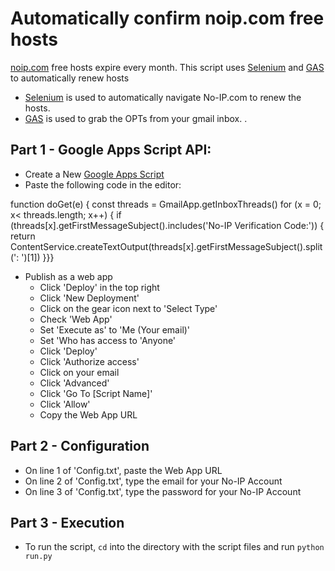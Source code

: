 


# Automatically confirm noip.com free hosts

[noip.com](https://www.noip.com/) free hosts expire every month.
This script uses [Selenium](https://www.selenium.dev/) and [GAS](https://script.google.com/home) to automatically renew hosts

 - [Selenium](https://www.selenium.dev/) is used to automatically navigate No-IP.com to renew the hosts.
 - [GAS](https://script.google.com/home) is used to grab the OPTs from your gmail inbox. 
.

Part 1 - Google Apps Script API:
-
 - Create a New [Google Apps Script](https://script.new)
 - Paste the following code in the editor:

function  doGet(e) {
	const  threads = GmailApp.getInboxThreads()
	for (x = 0; x< threads.length; x++) {
		if (threads[x].getFirstMessageSubject().includes('No-IP Verification Code:')) {
			return  ContentService.createTextOutput(threads[x].getFirstMessageSubject().split(': ')[1])
		}}}
 - Publish as a web app
	 - Click 'Deploy' in the top right
	 - Click 'New Deployment'
	 - Click on the gear icon next to 'Select Type'
	 - Check 'Web App'
	 - Set 'Execute as' to 'Me (Your email)'
	 - Set 'Who has access to 'Anyone'
	 - Click 'Deploy'
	 - Click 'Authorize access'
	 - Click on your email
	 - Click 'Advanced'
	 - Click 'Go To [Script Name]'
	 - Click 'Allow'
	 - Copy the Web App URL
	  
Part 2 - Configuration
-
 - On line 1 of 'Config.txt', paste the Web App URL
 - On line 2 of 'Config.txt', type the email for your No-IP Account
 - On line 3 of 'Config.txt', type the password for your No-IP Account

Part 3 - Execution
-
- To run the script, `cd` into the directory with the script files and run  `python run.py`
